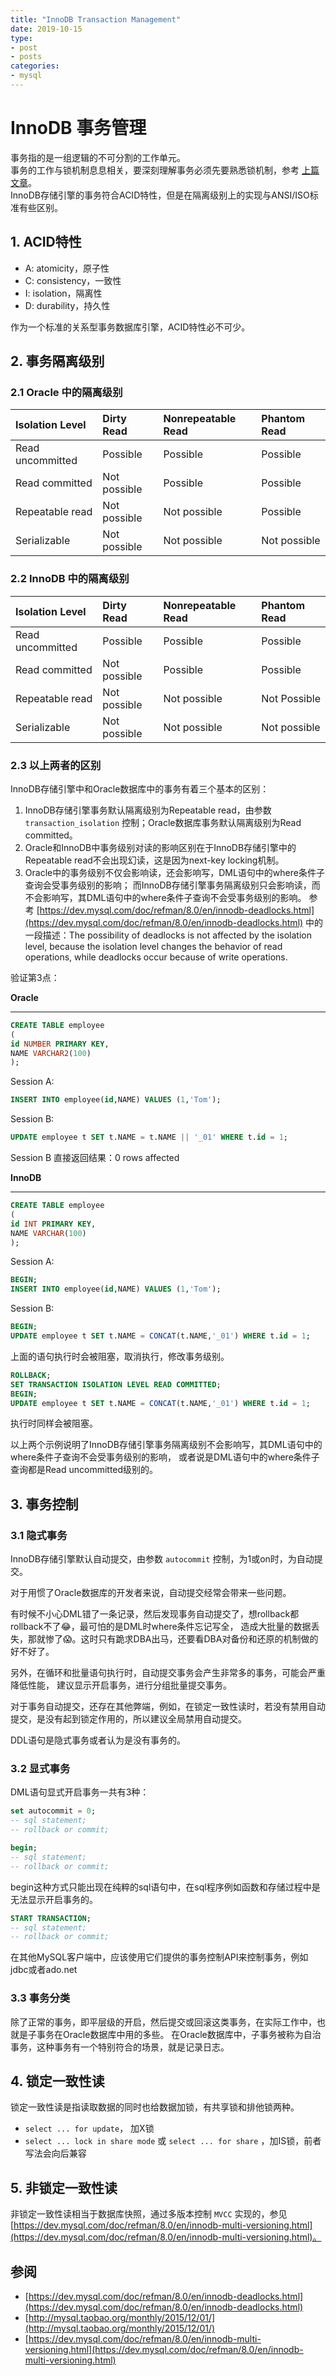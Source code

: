 ```yaml
---
title: "InnoDB Transaction Management"
date: 2019-10-15
type:
- post
- posts
categories:
- mysql
---
```


# InnoDB 事务管理

事务指的是一组逻辑的不可分割的工作单元。  
事务的工作与锁机制息息相关，要深刻理解事务必须先要熟悉锁机制，参考 [上篇文章](https://wengxk.netlify.com/2019/note03/)。  
InnoDB存储引擎的事务符合ACID特性，但是在隔离级别上的实现与ANSI/ISO标准有些区别。

## 1. ACID特性

- A: atomicity，原子性
- C: consistency，一致性
- I: isolation，隔离性
- D: durability，持久性

作为一个标准的关系型事务数据库引擎，ACID特性必不可少。

## 2. 事务隔离级别

### 2.1 Oracle 中的隔离级别

|Isolation Level| Dirty Read| Nonrepeatable Read| Phantom Read|
|:---|:---|:---|:---|
|Read uncommitted| Possible| Possible| Possible|
|Read committed| Not possible| Possible| Possible|
|Repeatable read| Not possible| Not possible| Possible|
|Serializable| Not possible| Not possible| Not possible|

### 2.2 InnoDB 中的隔离级别

|Isolation Level| Dirty Read| Nonrepeatable Read| Phantom Read|
|:---|:---|:---|:---|
|Read uncommitted| Possible| Possible| Possible|
|Read committed| Not possible| Possible| Possible|
|Repeatable read| Not possible| Not possible| Not Possible|
|Serializable| Not possible| Not possible| Not possible|

### 2.3 以上两者的区别

InnoDB存储引擎中和Oracle数据库中的事务有着三个基本的区别：

1. InnoDB存储引擎事务默认隔离级别为Repeatable read，由参数 `transaction_isolation` 控制；Oracle数据库事务默认隔离级别为Read committed。
2. Oracle和InnoDB中事务级别对读的影响区别在于InnoDB存储引擎中的Repeatable read不会出现幻读，这是因为next-key locking机制。
3. Oracle中的事务级别不仅会影响读，还会影响写，DML语句中的where条件子查询会受事务级别的影响；
   而InnoDB存储引擎事务隔离级别只会影响读，而不会影响写，其DML语句中的where条件子查询不会受事务级别的影响。
   参考 [https://dev.mysql.com/doc/refman/8.0/en/innodb-deadlocks.html](https://dev.mysql.com/doc/refman/8.0/en/innodb-deadlocks.html)
   中的一段描述：The possibility of deadlocks is not affected by the isolation level, because the isolation level changes the behavior of read operations, while deadlocks occur because of write operations.

验证第3点：

**Oracle**

-----------------------------------------

```SQL
CREATE TABLE employee
(
id NUMBER PRIMARY KEY,
NAME VARCHAR2(100)
);
```

Session A:

```SQL
INSERT INTO employee(id,NAME) VALUES (1,'Tom');
```

Session B:

```SQL
UPDATE employee t SET t.NAME = t.NAME || '_01' WHERE t.id = 1;
```

Session B 直接返回结果：0 rows affected

**InnoDB**

-----------------------------------------

```SQL
CREATE TABLE employee
(
id INT PRIMARY KEY,
NAME VARCHAR(100)
);
```

Session A:

```SQL
BEGIN;
INSERT INTO employee(id,NAME) VALUES (1,'Tom');
```

Session B:

```SQL
BEGIN;
UPDATE employee t SET t.NAME = CONCAT(t.NAME,'_01') WHERE t.id = 1;
```

上面的语句执行时会被阻塞，取消执行，修改事务级别。

```SQL
ROLLBACK;
SET TRANSACTION ISOLATION LEVEL READ COMMITTED;
BEGIN;
UPDATE employee t SET t.NAME = CONCAT(t.NAME,'_01') WHERE t.id = 1;
```

执行时同样会被阻塞。

以上两个示例说明了InnoDB存储引擎事务隔离级别不会影响写，其DML语句中的where条件子查询不会受事务级别的影响，
或者说是DML语句中的where条件子查询都是Read uncommitted级别的。

## 3. 事务控制

### 3.1 隐式事务

InnoDB存储引擎默认自动提交，由参数 `autocommit` 控制，为1或on时，为自动提交。

对于用惯了Oracle数据库的开发者来说，自动提交经常会带来一些问题。

有时候不小心DML错了一条记录，然后发现事务自动提交了，想rollback都rollback不了😂，最可怕的是DML时where条件忘记写全，
造成大批量的数据丢失，那就惨了😱。这时只有跪求DBA出马，还要看DBA对备份和还原的机制做的好不好了。

另外，在循环和批量语句执行时，自动提交事务会产生非常多的事务，可能会严重降低性能，
建议显示开启事务，进行分组批量提交事务。

对于事务自动提交，还存在其他弊端，例如，在锁定一致性读时，若没有禁用自动提交，是没有起到锁定作用的，所以建议全局禁用自动提交。

DDL语句是隐式事务或者认为是没有事务的。

### 3.2 显式事务

DML语句显式开启事务一共有3种：

```SQL
set autocommit = 0;
-- sql statement;
-- rollback or commit;
```

```SQL
begin;
-- sql statement;
-- rollback or commit;
```

begin这种方式只能出现在纯粹的sql语句中，在sql程序例如函数和存储过程中是无法显示开启事务的。

```SQL
START TRANSACTION;
-- sql statement;
-- rollback or commit;
```

在其他MySQL客户端中，应该使用它们提供的事务控制API来控制事务，例如jdbc或者ado.net

### 3.3 事务分类

除了正常的事务，即平层级的开启，然后提交或回滚这类事务，在实际工作中，也就是子事务在Oracle数据库中用的多些。
在Oracle数据库中，子事务被称为自治事务，这种事务有一个特别符合的场景，就是记录日志。

## 4. 锁定一致性读

锁定一致性读是指读取数据的同时也给数据加锁，有共享锁和排他锁两种。

- `select ... for update`， 加X锁
- `select ... lock in share mode` 或 `select ... for share` ，加IS锁，前者写法会向后兼容

## 5. 非锁定一致性读

非锁定一致性读相当于数据库快照，通过多版本控制 `MVCC` 实现的，参见 [https://dev.mysql.com/doc/refman/8.0/en/innodb-multi-versioning.html](https://dev.mysql.com/doc/refman/8.0/en/innodb-multi-versioning.html)。

## 参阅

- [https://dev.mysql.com/doc/refman/8.0/en/innodb-deadlocks.html](https://dev.mysql.com/doc/refman/8.0/en/innodb-deadlocks.html)
- [http://mysql.taobao.org/monthly/2015/12/01/](http://mysql.taobao.org/monthly/2015/12/01/)
- [https://dev.mysql.com/doc/refman/8.0/en/innodb-multi-versioning.html](https://dev.mysql.com/doc/refman/8.0/en/innodb-multi-versioning.html)